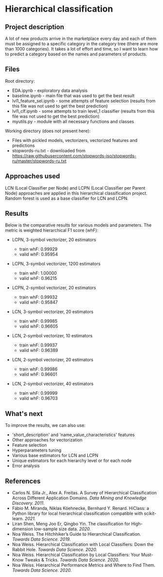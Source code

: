 # Hierarchical classification
## Project description

A lot of new products arrive in the marketplace every day and each of them must be assigned to a specific category in the category tree (there are more than 1000 categories). It takes a lot of effort and time, so I want to learn how to predict a category based on the names and parameters of products.

## Files

Root directory:
* EDA.ipynb - exploratory data analysis
* baseline.ipynb - main file that was used to get the best result
* lvl1_feature_sel.ipynb - some attempts of feature selection (results from this file was not used to get the best prediction)
* lvl1_clf.ipynb - some attempts to train level_1 classifier (results from this file was not used to get the best prediction)
* myutils.py - module with all necessary functions and classes

Working directory (does not present here):
* Files with pickled models, vectorizers, vectorized features and predictions
* stopwords-ru.txt - downloaded from https://raw.githubusercontent.com/stopwords-iso/stopwords-ru/master/stopwords-ru.txt

## Approaches used

LCN (Local Classifier per Node) and LCPN (Local Classifier per Parent Node) approaches are applied in this hierarchical classification project. Random forest is used as a base classifier for LCN and LCPN.

## Results

Below is the comparative results for various models and parameters. The metric is weighted hierarchical F1 score (whF):
* LCPN, 3-symbol vectorizer, 20 estimators

    * train whF: 0.99929
    * valid whF: 0.95954

* LCPN, 3-symbol vectorizer, 1200 estimators

    * train whF: 1.00000
    * valid whF: 0.96215

* LCPN, 2-symbol vectorizer, 20 estimators

    * train whF: 0.99932
    * valid whF: 0.95847

* LCN, 3-symbol vectorizer, 20 estimators

    * train whF: 0.99985
    * valid whF: 0.96605

* LCN, 2-symbol vectorizer, 10 estimators

    * train whF: 0.99937
    * valid whF: 0.96389

* LCN, 2-symbol vectorizer, 20 estimators

    * train whF: 0.99986
    * valid whF: 0.96601

* LCN, 2-symbol vectorizer, 40 estimators

    * train whF: 0.99999
    * valid whF: 0.96703

## What's next

To improve the results, we can also use:
* 'short_description' and 'name_value_characteristics' features
* Other approaches for vectorization
* Feature selection
* Hyperparameters tuning
* Various base estimators for LCN and LCPN
* Unique estimators for each hierarchy level or for each node
* Error analysis

## References

* Carlos N. Silla Jr., Alex A. Freitas. A Survey of Hierarchical Classification Across Different Application Domains. *Data Mining and Knowledge Discovery. 2011.*
* Fábio M. Miranda, Niklas Köehnecke, Bernhard Y. Renard. HiClass: a Python library for local hierarchical classification compatible with scikit-learn. *2021.*
* Liran Shen, Meng Joo Er, Qingbo Yin. The classification for High-dimension low-sample size data. *2020.*
* Noa Weiss. The Hitchhiker’s Guide to Hierarchical Classification. *Towards Data Science. 2019.*
* Noa Weiss. Hierarchical Classification with Local Classifiers: Down the Rabbit Hole. *Towards Data Science. 2020.*
* Noa Weiss. Hierarchical Classification by Local Classifiers: Your Must-Know Tweaks & Tricks. *Towards Data Science. 2020.*
* Noa Weiss. Hierarchical Performance Metrics and Where to Find Them. *Towards Data Science. 2020.*
